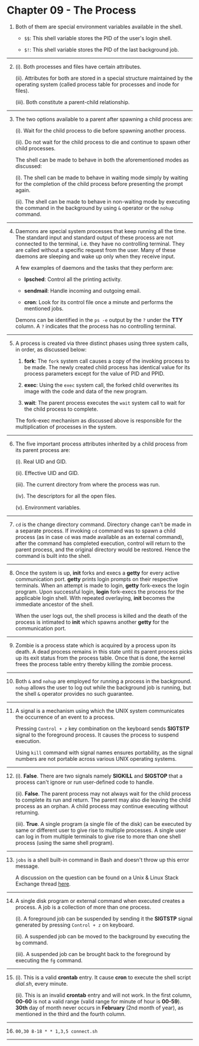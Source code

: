 # Chapter 09 - The Process

1.  Both of them are special environment variables available in the shell.

    -   `$$`: This shell variable stores the PID of the user's login shell.

    -   `$!`: This shell variable stores the PID of the last background job.

---

2.  (i). Both processes and files have certain attributes.

    (ii). Attributes for both are stored in a special structure maintained by the operating system (called process table for processes and inode for files).

    (iii). Both constitute a parent-child relationship.

---

3.  The two options available to a parent after spawning a child process are:

    (i). Wait for the child process to die before spawning another process.

    (ii). Do not wait for the child process to die and continue to spawn other child processes.

    The shell can be made to behave in both the aforementioned modes as discussed:

    (i). The shell can be made to behave in waiting mode simply by waiting for the completion of the child process before presenting the prompt again.

    (ii). The shell can be made to behave in non-waiting mode by executing the command in the background by using `&` operator or the `nohup` command.

---

4.  Daemons are special system processes that keep running all the time. The standard input and standard output of these process are not connected to the terminal, i.e. they have no controlling terminal. They are called without a specific request from the user. Many of these daemons are sleeping and wake up only when they receive input.

    A few examples of daemons and the tasks that they perform are:

    -   **lpsched**: Control all the printing activity.

    -   **sendmail**: Handle incoming and outgoing email.

    -   **cron**: Look for its control file once a minute and performs the mentioned jobs.

    Demons can be identified in the `ps -e` output by the `?` under the **TTY** column. A `?` indicates that the process has no controlling terminal.

---

5.  A process is created via three distinct phases using three system calls, in order, as discussed below:

    01. **fork**: The `fork` system call causes a copy of the invoking process to be made. The newly created child process has identical value for its process parameters except for the value of PID and PPID.

    02. **exec**: Using the `exec` system call, the forked child overwrites its image with the code and data of the new program.

    03. **wait**: The parent process executes the `wait` system call to wait for the child process to complete.

    The fork-exec mechanism as discussed above is responsible for the multiplication of processes in the system.

---

6.  The five important process attributes inherited by a child process from its parent process are:

    (i). Real UID and GID.

    (ii). Effective UID and GID.

    (iii). The current directory from where the process was run.

    (iv). The descriptors for all the open files.

    (v). Environment variables.

---

7.  `cd` is the change directory command. Directory change can't be made in a separate process. If invoking `cd` command was to spawn a child process (as in case `cd` was made available as an external command), after the command has completed execution, control will return to the parent process, and the original directory would be restored. Hence the command is built into the shell.

---

8.  Once the system is up, **init** forks and execs a **getty** for every active communication port. **getty** prints login prompts on their respective terminals. When an attempt is made to login, **getty** fork-execs the login program. Upon successful login, **login** fork-execs the process for the applicable login shell. With repeated overlaying, **init** becomes the immediate ancestor of the shell.

    When the user logs out, the shell process is killed and the death of the process is intimated to **init** which spawns another **getty** for the communication port.

---

9.  Zombie is a process state which is acquired by a process upon its death. A dead process remains in this state until its parent process picks up its exit status from the process table. Once that is done, the kernel frees the process table entry thereby killing the zombie process.

---

10. Both `&` and `nohup` are employed for running a process in the background. `nohup` allows the user to log out while the background job is running, but the shell `&` operator provides no such guarantee.

---

11. A signal is a mechanism using which the UNIX system communicates the occurrence of an event to a process.

    Pressing `Control + z` key combination on the keyboard sends **SIGTSTP** signal to the foreground process. It causes the process to suspend execution.

    Using `kill` command with signal names ensures portability, as the signal numbers are not portable across various UNIX operating systems.

---

12. (i). **False**. There are two signals namely **SIGKILL** and **SIGSTOP** that a process can't ignore or run user-defined code to handle.

    (ii). **False**. The parent process may not always wait for the child process to complete its run and return. The parent may also die leaving the child process as an orphan. A child process may continue executing without returning.

    (iii). **True**. A single program (a single file of the disk) can be executed by same or different user to give rise to multiple processes. A single user can log in from multiple terminals to give rise to more than one shell process (using the same shell program).

---

13. `jobs` is a shell built-in command in Bash and doesn't throw up this error message.

    A discussion on the question can be found on a Unix & Linux Stack Exchange thread [here](https://unix.stackexchange.com/q/111349/280308).

---

14. A single disk program or external command when executed creates a process. A job is a collection of more than one process.

    (i). A foreground job can be suspended by sending it the **SIGTSTP** signal generated by pressing `Control + z` on keyboard.

    (ii). A suspended job can be moved to the background by executing the `bg` command.

    (iii). A suspended job can be brought back to the foreground by executing the `fg` command.

---

15. (i). This is a valid **crontab** entry. It cause **cron** to execute the shell script _dial.sh_, every minute.

    (ii). This is an invalid **crontab** entry and will not work. In the first column, **00-60** is not a valid range (valid range for minute of hour is **00-59**). **30th** day of month never occurs in **February** (2nd month of year), as mentioned in the third and the fourth column.

---

16. `00,30 8-18 * * 1,3,5 connect.sh`

---
